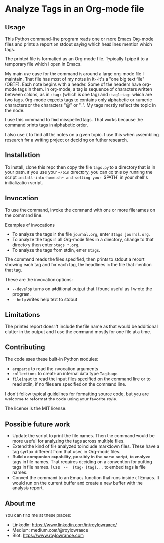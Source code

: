 # Analyze Tags in an Org-mode file

## Usage
This Python command-line program reads one or more Emacs Org-mode files and prints a report on stdout saying which headlines mention which tags.

The printed file is formatted as an Org-mode file. Typically I pipe it to a temporary file which I open in Emacs.

My main use case for the command is around a large org-mode file I maintain. That file has most of my notes in it--it's a "one big text file" (OBTF).
Each note begins with a header. Some of the headers have org-mode tags in them. In org-mode, a tag is sequence of characters written between colons, as in `:tag:` (which is one tag) and `:tag1:tag:` which are two tags. Org-mode expects tags to contains only alphabetic or numeric characters or the characters "@" or "_". My tags mostly reflect the topic in the node.

I use this command to find misspelled tags. That works because the command prints tags in alphabetic order.

I also use it to find all the notes on a given topic. I use this when assembling research for a writing project or deciding on futher research.

## Installation

To install, clone this repo then copy the file `tags.py` to a directory that is in your path. If you use your `~/bin` directory, you can do this by running the script `install-into-home.sh~ and setting your `$PATH` in your shell's initialization script.

## Invocation

To use the command, invoke the command with one or more filenames on the command line.

Examples of invocations:
- To analyze the tags in the file `journal.org`, enter `$tags journal.org`.
- To analyze the tags in all Org-mode files in a directory, change to that directory then enter `$tags *.org`.
- To analyze the tags from stdin, enter `$tags`.

The command reads the files specified, then prints to stdout a report showing each tag and for each tag, the headlines in the file that mention that tag.

These are the invocation options:
- `--develop` turns on additional output that I found useful as I wrote the program.
- `--help` writes help text to stdout

## Limitations

The printed report doesn't include the file name as that would be additional clutter in the output and I use the command mostly for one file at a time.

## Contributing

The code uses these built-in Python modules:
- `argparse` to read the invocation arguments
- `collections` to create an internal data type `TagUsage`.
- `fileinput` to read the input files specified on the command line or to read stdin, if no files are specified on the command line.

I don't follow typical guidelines for formatting source code, but you are welcome to reformat the code using your favorite style.

The license is the MIT license.

## Possible future work

- Update the script to print the file names. Then the command would be more useful for analyzing the tags across multiple files.
- Extend the kind of file analyzed to include markdown files. These have a tag syntax different from that used in Org-mode files.
- Build a companion capability, possibly in the same script, to analyze tags in file names. That requires deciding on a convention for putting tags in file names. I use ` --  {tag} {tag}...` to embed tags in file names.
- Convert the command to an Emacs function that runs inside of Emacs. It would run on the current buffer and create a new buffer with the analysis report.

## About me

You can find me at these places:

- LinkedIn: https://www.linkedin.com/in/roylowrance/
- Medium: medium.com/@roylowrance
- Blot: https://www.roylowrance.com
